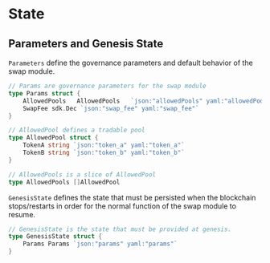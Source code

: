 <!--
order: 2
-->

# State

## Parameters and Genesis State

`Parameters` define the governance parameters and default behavior of the swap module.

```go
// Params are governance parameters for the swap module
type Params struct {
	AllowedPools   AllowedPools   `json:"allowedPools" yaml:"allowedPools"`
	SwapFee sdk.Dec `json:"swap_fee" yaml:"swap_fee"`
}

// AllowedPool defines a tradable pool
type AllowedPool struct {
	TokenA string `json:"token_a" yaml:"token_a"`
	TokenB string `json:"token_b" yaml:"token_b"`
}

// AllowedPools is a slice of AllowedPool
type AllowedPools []AllowedPool
```

`GenesisState` defines the state that must be persisted when the blockchain stops/restarts in order for the normal function of the swap module to resume.

```go
// GenesisState is the state that must be provided at genesis.
type GenesisState struct {
	Params Params `json:"params" yaml:"params"`
}
```
